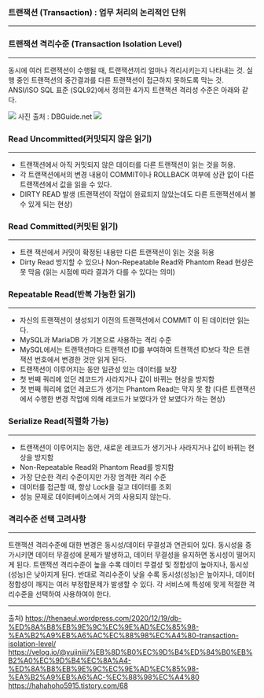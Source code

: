 ### 트랜잭션 (Transaction) : 업무 처리의 논리적인 단위
---

### 트랜잭션 격리수준 (Transaction Isolation Level)
---
동시에 여러 트랜잭션이 수행될 때, 트랜잭션끼리 얼마나 격리시키는지 나타내는 것.
실행 중인 트랜젹션의 중간결과를 다른 트랜잭션이 접근하지 못하도록 막는 것.
ANSI/ISO SQL 표준 (SQL92)에서 정의한 4가지 트랜잭션 격리성 수준은 아래와 같다.

![](https://velog.velcdn.com/images/ujgon/post/01f63384-69c8-48d2-ad39-c51b17a29b24/image.png)
사진 출처 : DBGuide.net
![](https://velog.velcdn.com/images/ujgon/post/3ea8648e-974e-4906-abb7-79d4ed27ba34/image.png)

### Read Uncommitted(커밋되지 않은 읽기)
---
- 트랜잭션에서 아직 커밋되지 않은 데이터를 다른 트랜잭션이 읽는 것을 허용.
- 각 트랜잭션에서의 변경 내용이 COMMIT이나 ROLLBACK 여부에 상관 없이 다른 트랜잭션에서 값을 읽을 수 있다.
- DIRTY READ 발생
(트랜잭션이 작업이 완료되지 않았는데도 다른 트랜잭션에서 볼 수 있게 되는 현상)

### Read Committed(커밋된 읽기)
---
- 트랜 잭션에서 커밋이 확정된 내용만 다른 트랜잭션이 읽는 것을 허용
- Dirty Read 방지할 수 있으나 Non-Repeatable Read와 Phantom Read 현상은 못 막음
(읽는 시점에 따라 결과가 다를 수 있다는 의미)


### Repeatable Read(반복 가능한 읽기)
---
- 자신의 트랜잭션이 생성되기 이전의 트랜잭션에서 COMMIT 이 된 데이터만 읽는다.
- MySQL과 MariaDB 가 기본으로 사용하는 격리 수준
- MySQL에서는 트랜잭션마다 트랜잭션 ID를 부여하여 트랜잭션 ID보다 작은 트랜잭션 번호에서 변경한 것만 읽게 된다.
- 트랜잭션이 이루어지는 동안 일관성 있는 데이터를 보장
- 첫 번째 쿼리에 있던 레코드가 사라지거나 값이 바뀌는 현상을 방지함
- 첫 번째 쿼리에 없던 레코드가 생기는 Phantom Read는 막지 못 함 
  (다른 트랜잭션에서 수행한 변경 작업에 의해 레코드가 보였다가 안 보였다가 하는 현상)

### Serialize Read(직렬화 가능)
---
- 트랜잭션이 이루어지는 동안, 새로운 레코드가 생기거나 사라지거나 값이 바뀌는 현상을 방지함
-  Non-Repeatable Read와 Phantom Read를 방지함
- 가장 단순한 격리 수준이지만 가장 엄격한 격리 수준
- 데이터를 접근할 때, 항상 Lock을 걸고 데이터를 조회
- 성능 문제로 데이터베이스에서 거의 사용되지 않는다.


### 격리수준 선택 고려사항
---
트랜잭션 격리수준에 대한 변경은 동시성/데이터 무결성과 연관되어 있다.
동시성을 증가시키면 데이터 무결성에 문제가 발생하고, 데이터 무결성을 유지하면 동시성이 떨어지게 된다.
트랜잭션 격리수준이 높을 수록 데이터 무결성 및 정합성이 높아지나, 동시성(성능)은 낮아지게 된다.
반대로 격리수준이 낮을 수록 동시성(성능)은 높아지나, 데이터 정합성이 깨지는 여러 부정합문제가 발생할 수 있다.
각 서비스에 특성에 맞게 적절한 격리수준을 선택하여 사용하여야 한다.


---
출처)
https://thenaeul.wordpress.com/2020/12/19/db-%ED%8A%B8%EB%9E%9C%EC%9E%AD%EC%85%98-%EA%B2%A9%EB%A6%AC%EC%88%98%EC%A4%80-transaction-isolation-level/
https://velog.io/@yujiniii/%EB%8D%B0%EC%9D%B4%ED%84%B0%EB%B2%A0%EC%9D%B4%EC%8A%A4-%ED%8A%B8%EB%9E%9C%EC%9E%AD%EC%85%98-%EA%B2%A9%EB%A6%AC-%EC%88%98%EC%A4%80
https://hahahoho5915.tistory.com/68
